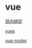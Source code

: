 # vue

[双向绑定](https://github.com/chun1hao/vue/tree/main/mini-vue)

[vuex](https://github.com/chun1hao/vue/tree/main/vuex)

[vue-router](https://github.com/chun1hao/vue/tree/main/vue-router)
